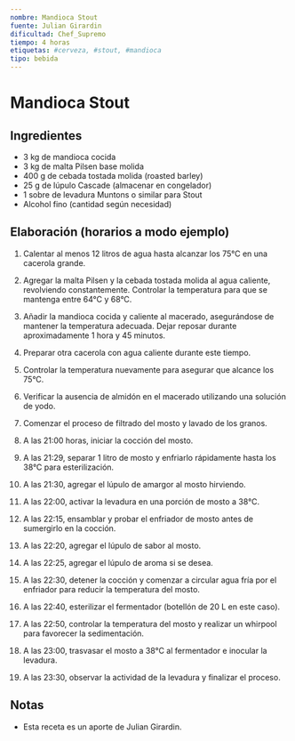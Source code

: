 ```yaml
---
nombre: Mandioca Stout
fuente: Julian Girardin
dificultad: Chef_Supremo
tiempo: 4 horas
etiquetas: #cerveza, #stout, #mandioca
tipo: bebida
---
```


# Mandioca Stout

## Ingredientes

- 3 kg de mandioca cocida
- 3 kg de malta Pilsen base molida
- 400 g de cebada tostada molida (roasted barley)
- 25 g de lúpulo Cascade (almacenar en congelador)
- 1 sobre de levadura Muntons o similar para Stout
- Alcohol fino (cantidad según necesidad)

## Elaboración (horarios a modo ejemplo)

1. Calentar al menos 12 litros de agua hasta alcanzar los 75°C en una cacerola grande.

2. Agregar la malta Pilsen y la cebada tostada molida al agua caliente, revolviendo constantemente. Controlar la temperatura para que se mantenga entre 64°C y 68°C.

3. Añadir la mandioca cocida y caliente al macerado, asegurándose de mantener la temperatura adecuada. Dejar reposar durante aproximadamente 1 hora y 45 minutos.

4. Preparar otra cacerola con agua caliente durante este tiempo.

5. Controlar la temperatura nuevamente para asegurar que alcance los 75°C.

6. Verificar la ausencia de almidón en el macerado utilizando una solución de yodo.

7. Comenzar el proceso de filtrado del mosto y lavado de los granos.

8. A las 21:00 horas, iniciar la cocción del mosto.

9. A las 21:29, separar 1 litro de mosto y enfriarlo rápidamente hasta los 38°C para esterilización.

10. A las 21:30, agregar el lúpulo de amargor al mosto hirviendo.

11. A las 22:00, activar la levadura en una porción de mosto a 38°C.

12. A las 22:15, ensamblar y probar el enfriador de mosto antes de sumergirlo en la cocción.

13. A las 22:20, agregar el lúpulo de sabor al mosto.

14. A las 22:25, agregar el lúpulo de aroma si se desea.

15. A las 22:30, detener la cocción y comenzar a circular agua fría por el enfriador para reducir la temperatura del mosto.

16. A las 22:40, esterilizar el fermentador (botellón de 20 L en este caso).

17. A las 22:50, controlar la temperatura del mosto y realizar un whirpool para favorecer la sedimentación.

18. A las 23:00, trasvasar el mosto a 38°C al fermentador e inocular la levadura.

19. A las 23:30, observar la actividad de la levadura y finalizar el proceso.

## Notas

- Esta receta es un aporte de Julian Girardin.
